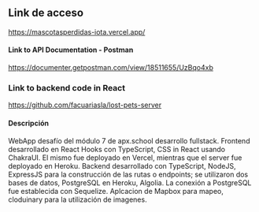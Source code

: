 ## Link de acceso
https://mascotasperdidas-iota.vercel.app/
#### Link to API Documentation - Postman
https://documenter.getpostman.com/view/18511655/UzBqo4xb
### Link to backend code in React
https://github.com/facuariasla/lost-pets-server
#### Descripción
WebApp desafío del módulo 7 de apx.school desarrollo fullstack.
Frontend desarrollado en React Hooks con TypeScript, CSS in React usando ChakraUI. El mismo fue deployado en Vercel, mientras que el server fue deployado en Heroku.
Backend desarrollado con TypeScript, NodeJS, ExpressJS para la construcción de las rutas o endpoints; se utilizaron dos bases de datos, PostgreSQL en Heroku,  Algolia. La conexión a PostgreSQL fue establecida con Sequelize.
Aplcacion de Mapbox para mapeo, cloduinary para la utilización de imagenes.
 